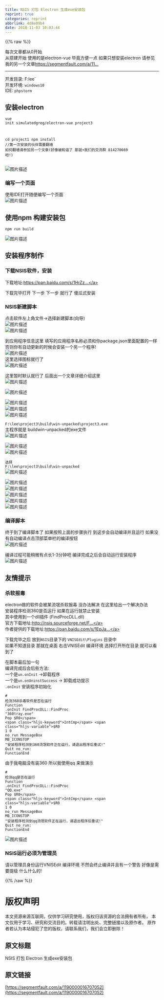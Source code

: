```yaml
---
title: NSIS 打包 Electron 生成exe安装包
reprint: true
categories: reprint
abbrlink: 4d8e09b4
date: 2018-11-03 10:03:44
---
```


{{% raw %}}
<p>&#x6BCF;&#x6B21;&#x6587;&#x7AE0;&#x90FD;&#x4ECE;0&#x5F00;&#x59CB;<br>&#x4ECE;&#x642D;&#x5EFA;&#x5F00;&#x59CB; &#x4F7F;&#x7528;&#x7684;&#x662F;electron-vue &#x6BD5;&#x7ADF;&#x65B9;&#x4FBF;&#x4E00;&#x70B9; &#x5982;&#x679C;&#x53EA;&#x60F3;&#x5B89;&#x88C5;electron &#x8BF7;&#x53C2;&#x89C1;&#x6211;&#x7684;&#x53E6;&#x4E00;&#x4E2A;&#x6587;&#x7AE0;<a href="https://segmentfault.com/a/1190000016028730">https://segmentfault.com/a/11...</a></p><hr><p>&#x5F00;&#x53D1;&#x76EE;&#x5F55;: F:lee`<br>&#x5F00;&#x53D1;&#x73AF;&#x5883;: <code>windows10</code><br>IDE: <code>phpstorm</code></p><h2 id="articleHeader0">&#x5B89;&#x88C5;electron</h2><div class="widget-codetool" style="display:none"><div class="widget-codetool--inner"><span class="selectCode code-tool" data-toggle="tooltip" data-placement="top" title="" data-original-title="&#x5168;&#x9009;"></span> <span type="button" class="copyCode code-tool" data-toggle="tooltip" data-placement="top" data-clipboard-text="vue init simulatedgreg/electron-vue project3

cd project1
npm install //&#x7B2C;&#x4E00;&#x6B21;&#x5B89;&#x88C5;&#x7684;&#x4F19;&#x4F34;&#x9700;&#x8981;&#x7FFB;&#x5899; &#x5982;&#x4F55;&#x7FFB;&#x5899;&#x8BF7;&#x53C2;&#x52A0;&#x53E6;&#x4E00;&#x4E2A;&#x6587;&#x7AE0;(&#x597D;&#x50CF;&#x88AB;&#x548C;&#x8C10;&#x4E86; &#x90A3;&#x5C31;+&#x6211;&#x4EEC;&#x7684;&#x4EA4;&#x6D41;&#x7FA4; 814270669 &#x5427;!)" title="" data-original-title="&#x590D;&#x5236;"></span> <span type="button" class="saveToNote code-tool" data-toggle="tooltip" data-placement="top" title="" data-original-title="&#x653E;&#x8FDB;&#x7B14;&#x8BB0;"></span></div></div><pre class="hljs scilab"><code>vue init simulatedgreg/electron-vue project3

<span class="hljs-built_in">cd</span> project1
npm install <span class="hljs-comment">//&#x7B2C;&#x4E00;&#x6B21;&#x5B89;&#x88C5;&#x7684;&#x4F19;&#x4F34;&#x9700;&#x8981;&#x7FFB;&#x5899; &#x5982;&#x4F55;&#x7FFB;&#x5899;&#x8BF7;&#x53C2;&#x52A0;&#x53E6;&#x4E00;&#x4E2A;&#x6587;&#x7AE0;(&#x597D;&#x50CF;&#x88AB;&#x548C;&#x8C10;&#x4E86; &#x90A3;&#x5C31;+&#x6211;&#x4EEC;&#x7684;&#x4EA4;&#x6D41;&#x7FA4; 814270669 &#x5427;!)</span></code></pre><p><span class="img-wrap"><img data-src="/img/bVbigoF?w=810&amp;h=402" src="https://static.alili.tech/img/bVbigoF?w=810&amp;h=402" alt="&#x56FE;&#x7247;&#x63CF;&#x8FF0;" title="&#x56FE;&#x7247;&#x63CF;&#x8FF0;" style="cursor:pointer;display:inline"></span></p><h3 id="articleHeader1">&#x7F16;&#x5199;&#x4E00;&#x4E2A;&#x9875;&#x9762;</h3><p>&#x4F7F;&#x7528;IDE&#x6253;&#x5F00;&#x968F;&#x4FBF;&#x7F16;&#x5199;&#x4E00;&#x4E2A;&#x9875;&#x9762;<br><span class="img-wrap"><img data-src="/img/bVbigpm?w=814&amp;h=727" src="https://static.alili.tech/img/bVbigpm?w=814&amp;h=727" alt="&#x56FE;&#x7247;&#x63CF;&#x8FF0;" title="&#x56FE;&#x7247;&#x63CF;&#x8FF0;" style="cursor:pointer;display:inline"></span></p><h2 id="articleHeader2">&#x4F7F;&#x7528;npm &#x6784;&#x5EFA;&#x5B89;&#x88C5;&#x5305;</h2><div class="widget-codetool" style="display:none"><div class="widget-codetool--inner"><span class="selectCode code-tool" data-toggle="tooltip" data-placement="top" title="" data-original-title="&#x5168;&#x9009;"></span> <span type="button" class="copyCode code-tool" data-toggle="tooltip" data-placement="top" data-clipboard-text="npm run build" title="" data-original-title="&#x590D;&#x5236;"></span> <span type="button" class="saveToNote code-tool" data-toggle="tooltip" data-placement="top" title="" data-original-title="&#x653E;&#x8FDB;&#x7B14;&#x8BB0;"></span></div></div><pre class="hljs dockerfile"><code style="word-break:break-word;white-space:initial">npm <span class="hljs-keyword">run</span><span class="bash"> build</span></code></pre><p><span class="img-wrap"><img data-src="/img/bVbigqW?w=693&amp;h=195" src="https://static.alili.tech/img/bVbigqW?w=693&amp;h=195" alt="&#x56FE;&#x7247;&#x63CF;&#x8FF0;" title="&#x56FE;&#x7247;&#x63CF;&#x8FF0;" style="cursor:pointer;display:inline"></span></p><h2 id="articleHeader3">&#x5B89;&#x88C5;&#x7A0B;&#x5E8F;&#x5236;&#x4F5C;</h2><h3 id="articleHeader4">&#x4E0B;&#x8F7D;NSIS&#x8F6F;&#x4EF6;&#xFF0C;&#x5B89;&#x88C5;</h3><p>&#x4E0B;&#x8F7D;&#x5730;&#x5740;:<a href="https://pan.baidu.com/s/1HrZzGLk2ICZ4fnrvNwwMig" rel="nofollow noreferrer" target="_blank">https://pan.baidu.com/s/1HrZz...</a></p><p>&#x4E0B;&#x8F7D;&#x5B8C;&#x6BD5;&#x6253;&#x5F00; &#x4E0B;&#x4E00;&#x6B65; &#x4E0B;&#x4E00;&#x6B65; &#x5C31;&#x884C;&#x4E86; &#x50BB;&#x74DC;&#x5F0F;&#x5B89;&#x88C5;</p><h3 id="articleHeader5">NSIS&#x65B0;&#x5EFA;&#x811A;&#x672C;</h3><p>&#x70B9;&#x51FB;&#x8F6F;&#x4EF6;&#x5DE6;&#x4E0A;&#x89D2;&#x6587;&#x4EF6;-&gt;&#x9009;&#x62E9;&#x65B0;&#x5EFA;&#x811A;&#x672C;(&#x5411;&#x5BFC;)<br><span class="img-wrap"><img data-src="/img/bVbigrH?w=293&amp;h=332" src="https://static.alili.tech/img/bVbigrH?w=293&amp;h=332" alt="&#x56FE;&#x7247;&#x63CF;&#x8FF0;" title="&#x56FE;&#x7247;&#x63CF;&#x8FF0;" style="cursor:pointer;display:inline"></span><br><span class="img-wrap"><img data-src="/img/bVbigrU?w=618&amp;h=442" src="https://static.alili.tech/img/bVbigrU?w=618&amp;h=442" alt="&#x56FE;&#x7247;&#x63CF;&#x8FF0;" title="&#x56FE;&#x7247;&#x63CF;&#x8FF0;" style="cursor:pointer;display:inline"></span></p><p>&#x5230;&#x5E94;&#x7528;&#x7A0B;&#x5E8F;&#x4FE1;&#x606F;&#x8FD9;&#x91CC; &#x586B;&#x5199;&#x7684;&#x5E94;&#x7528;&#x7A0B;&#x5E8F;&#x540D;&#x79F0;&#x5FC5;&#x987B;&#x548C;&#x4F60;package.json&#x91CC;&#x9762;&#x914D;&#x7F6E;&#x7684;&#x4E00;&#x6837; &#x5426;&#x5219;&#x4F60;&#x6709;&#x81EA;&#x52A8;&#x66F4;&#x65B0;&#x7684;&#x65F6;&#x5019;&#x4F1A;&#x5B89;&#x88C5;&#x4E00;&#x4E2A;&#x53E6;&#x4E00;&#x4E2A;&#x7A0B;&#x5E8F;!<br><span class="img-wrap"><img data-src="/img/bVbigsm?w=618&amp;h=442" src="https://static.alili.tech/img/bVbigsm?w=618&amp;h=442" alt="&#x56FE;&#x7247;&#x63CF;&#x8FF0;" title="&#x56FE;&#x7247;&#x63CF;&#x8FF0;" style="cursor:pointer;display:inline"></span><br>&#x8FD9;&#x91CC;&#x9009;&#x62E9;&#x56FE;&#x6807;&#x5C31;&#x884C;&#x4E86;<br><span class="img-wrap"><img data-src="/img/bVbigst?w=618&amp;h=442" src="https://static.alili.tech/img/bVbigst?w=618&amp;h=442" alt="&#x56FE;&#x7247;&#x63CF;&#x8FF0;" title="&#x56FE;&#x7247;&#x63CF;&#x8FF0;" style="cursor:pointer"></span></p><p>&#x8FD9;&#x91CC;&#x6682;&#x65F6;&#x9ED8;&#x8BA4;&#x5C31;&#x884C;&#x4E86; &#x540E;&#x9762;&#x51FA;&#x4E00;&#x4E2A;&#x6587;&#x7AE0;&#x8BE6;&#x7EC6;&#x4ECB;&#x7ECD;&#x8FD9;&#x91CC;<br><span class="img-wrap"><img data-src="/img/bVbigsz?w=618&amp;h=442" src="https://static.alili.tech/img/bVbigsz?w=618&amp;h=442" alt="&#x56FE;&#x7247;&#x63CF;&#x8FF0;" title="&#x56FE;&#x7247;&#x63CF;&#x8FF0;" style="cursor:pointer;display:inline"></span></p><p><span class="img-wrap"><img data-src="/img/bVbigsU?w=618&amp;h=442" src="https://static.alili.tech/img/bVbigsU?w=618&amp;h=442" alt="&#x56FE;&#x7247;&#x63CF;&#x8FF0;" title="&#x56FE;&#x7247;&#x63CF;&#x8FF0;" style="cursor:pointer;display:inline"></span></p><p><span class="img-wrap"><img data-src="/img/bVbigsZ?w=618&amp;h=442" src="https://static.alili.tech/img/bVbigsZ?w=618&amp;h=442" alt="&#x56FE;&#x7247;&#x63CF;&#x8FF0;" title="&#x56FE;&#x7247;&#x63CF;&#x8FF0;" style="cursor:pointer;display:inline"></span><br><span class="img-wrap"><img data-src="/img/bVbigtd?w=618&amp;h=442" src="https://static.alili.tech/img/bVbigtd?w=618&amp;h=442" alt="&#x56FE;&#x7247;&#x63CF;&#x8FF0;" title="&#x56FE;&#x7247;&#x63CF;&#x8FF0;" style="cursor:pointer;display:inline"></span><br><span class="img-wrap"><img data-src="/img/bVbigti?w=356&amp;h=237" src="https://static.alili.tech/img/bVbigti?w=356&amp;h=237" alt="&#x56FE;&#x7247;&#x63CF;&#x8FF0;" title="&#x56FE;&#x7247;&#x63CF;&#x8FF0;" style="cursor:pointer;display:inline"></span></p><p><code>F:\lee\project3\build\win-unpacked\project3.exe</code><br>&#x4E3B;&#x7A0B;&#x5E8F;&#x5C31;&#x662F; buildwin-unpacked&#x7684;exe&#x6587;&#x4EF6;<br><span class="img-wrap"><img data-src="/img/bVbigtm?w=356&amp;h=237" src="https://static.alili.tech/img/bVbigtm?w=356&amp;h=237" alt="&#x56FE;&#x7247;&#x63CF;&#x8FF0;" title="&#x56FE;&#x7247;&#x63CF;&#x8FF0;" style="cursor:pointer;display:inline"></span></p><p><span class="img-wrap"><img data-src="/img/bVbigty?w=618&amp;h=442" src="https://static.alili.tech/img/bVbigty?w=618&amp;h=442" alt="&#x56FE;&#x7247;&#x63CF;&#x8FF0;" title="&#x56FE;&#x7247;&#x63CF;&#x8FF0;" style="cursor:pointer;display:inline"></span><br><span class="img-wrap"><img data-src="/img/bVbigtz?w=356&amp;h=230" src="https://static.alili.tech/img/bVbigtz?w=356&amp;h=230" alt="&#x56FE;&#x7247;&#x63CF;&#x8FF0;" title="&#x56FE;&#x7247;&#x63CF;&#x8FF0;" style="cursor:pointer;display:inline"></span></p><p><code>&#x9009;&#x62E9; F:\lee\project3\build\win-unpacked</code><br><span class="img-wrap"><img data-src="/img/bVbigtA?w=356&amp;h=230" src="https://static.alili.tech/img/bVbigtA?w=356&amp;h=230" alt="&#x56FE;&#x7247;&#x63CF;&#x8FF0;" title="&#x56FE;&#x7247;&#x63CF;&#x8FF0;" style="cursor:pointer;display:inline"></span></p><p><span class="img-wrap"><img data-src="/img/bVbigtB?w=618&amp;h=442" src="https://static.alili.tech/img/bVbigtB?w=618&amp;h=442" alt="&#x56FE;&#x7247;&#x63CF;&#x8FF0;" title="&#x56FE;&#x7247;&#x63CF;&#x8FF0;" style="cursor:pointer"></span><br><span class="img-wrap"><img data-src="/img/bVbigtF?w=618&amp;h=442" src="https://static.alili.tech/img/bVbigtF?w=618&amp;h=442" alt="&#x56FE;&#x7247;&#x63CF;&#x8FF0;" title="&#x56FE;&#x7247;&#x63CF;&#x8FF0;" style="cursor:pointer"></span><br><span class="img-wrap"><img data-src="/img/bVbigtQ?w=618&amp;h=442" src="https://static.alili.tech/img/bVbigtQ?w=618&amp;h=442" alt="&#x56FE;&#x7247;&#x63CF;&#x8FF0;" title="&#x56FE;&#x7247;&#x63CF;&#x8FF0;" style="cursor:pointer"></span><br><span class="img-wrap"><img data-src="/img/bVbigtT?w=618&amp;h=442" src="https://static.alili.tech/img/bVbigtT?w=618&amp;h=442" alt="&#x56FE;&#x7247;&#x63CF;&#x8FF0;" title="&#x56FE;&#x7247;&#x63CF;&#x8FF0;" style="cursor:pointer"></span><br><span class="img-wrap"><img data-src="/img/bVbigtV?w=618&amp;h=442" src="https://static.alili.tech/img/bVbigtV?w=618&amp;h=442" alt="&#x56FE;&#x7247;&#x63CF;&#x8FF0;" title="&#x56FE;&#x7247;&#x63CF;&#x8FF0;" style="cursor:pointer"></span></p><h3 id="articleHeader6">&#x7F16;&#x8BD1;&#x811A;&#x672C;</h3><p>&#x7EC8;&#x4E8E;&#x5230;&#x4E86;&#x7F16;&#x8BD1;&#x811A;&#x672C;&#x4E86; &#x5982;&#x679C;&#x6309;&#x7167;&#x4E0A;&#x9762;&#x7684;&#x6B65;&#x9AA4;&#x6267;&#x884C; &#x5230;&#x8FD9;&#x6B65;&#x4F1A;&#x81EA;&#x52A8;&#x7F16;&#x8BD1;&#x5E76;&#x4E14;&#x8FD0;&#x884C; &#x5982;&#x679C;&#x6CA1;&#x6709;&#x81EA;&#x52A8;&#x7F16;&#x8BD1;&#x70B9;&#x51FB;&#x9876;&#x90E8;&#x83DC;&#x5355;&#x680F;&#x7684;&#x7F16;&#x8BD1;&#x6309;&#x94AE;<br><span class="img-wrap"><img data-src="/img/bVbigui?w=712&amp;h=333" src="https://static.alili.tech/img/bVbigui?w=712&amp;h=333" alt="&#x56FE;&#x7247;&#x63CF;&#x8FF0;" title="&#x56FE;&#x7247;&#x63CF;&#x8FF0;" style="cursor:pointer;display:inline"></span></p><p>&#x7F16;&#x8BD1;&#x8FC7;&#x7A0B;&#x53EF;&#x80FD;&#x7A0D;&#x5FAE;&#x6709;&#x70B9;&#x957F;1-3&#x5206;&#x949F;&#x5427; &#x7F16;&#x8BD1;&#x5B8C;&#x6210;&#x4E4B;&#x540E;&#x4F1A;&#x81EA;&#x52A8;&#x8FD0;&#x884C;&#x5B89;&#x88C5;&#x7A0B;&#x5E8F;<br><span class="img-wrap"><img data-src="/img/bVbigup?w=503&amp;h=362" src="https://static.alili.tech/img/bVbigup?w=503&amp;h=362" alt="&#x56FE;&#x7247;&#x63CF;&#x8FF0;" title="&#x56FE;&#x7247;&#x63CF;&#x8FF0;" style="cursor:pointer;display:inline"></span></p><h2 id="articleHeader7">&#x53CB;&#x60C5;&#x63D0;&#x793A;</h2><h3 id="articleHeader8">&#x6740;&#x8F6F;&#x62A5;&#x6BD2;</h3><p>electron&#x505A;&#x7684;&#x8F6F;&#x4EF6;&#x4F1A;&#x88AB;&#x67D0;&#x6D41;&#x6C13;&#x6740;&#x8F6F;&#x62A5;&#x6BD2; &#x6CA1;&#x529E;&#x6CD5;&#x89E3;&#x51B3; &#x5728;&#x8FD9;&#x91CC;&#x7ED9;&#x51FA;&#x4E00;&#x4E2A;&#x89E3;&#x51B3;&#x529E;&#x6CD5;<br>&#x5B89;&#x88C5;&#x7A0B;&#x5E8F;&#x68C0;&#x6D4B;360&#x662F;&#x5426;&#x8FD0;&#x884C; &#x5982;&#x679C;&#x5728;&#x8FD0;&#x884C;&#x5C31;&#x7981;&#x6B62;&#x5B89;&#x88C5;<br>&#x5176;&#x4E2D;&#x4F7F;&#x7528;&#x5230;&#x4E00;&#x4E2A;dll&#x63D2;&#x4EF6; (FindProcDLL.dll)<br>&#x5B98;&#x65B9;&#x4E0B;&#x8F7D;&#x5730;&#x5740;:<a href="http://nsis.sourceforge.net/FindProcDLL_plug-in" rel="nofollow noreferrer" target="_blank">http://nsis.sourceforge.net/F...</a><br>&#x4F5C;&#x8005;&#x63D0;&#x4F9B;&#x7684;&#x4E0B;&#x8F7D;&#x5730;&#x5740;:<a href="https://pan.baidu.com/s/1EpJaSaE86Ern7EVZRxxn1A" rel="nofollow noreferrer" target="_blank">https://pan.baidu.com/s/1EpJa...</a></p><p>&#x4E0B;&#x8F7D;&#x5B8C;&#x6BD5;&#x4E4B;&#x540E; &#x653E;&#x5230;<code>NSIS</code>&#x76EE;&#x5F55;&#x4E0B;&#x7684; <code>VNISEdit\Plugins</code> &#x76EE;&#x5F55;&#x4E2D;<br>&#x5982;&#x679C;&#x4E0D;&#x77E5;&#x9053;&#x76EE;&#x5F55; &#x90A3;&#x5C31;&#x5728;&#x684C;&#x9762; &#x53F3;&#x51FB;VNISEdit &#x7F16;&#x8BD1;&#x73AF;&#x5883; &#x9009;&#x62E9;&#x6253;&#x5F00;&#x6240;&#x5728;&#x76EE;&#x5F55; &#x5C31;&#x53EF;&#x4EE5;&#x770B;&#x5230;&#x4E86;</p><p>&#x5728;&#x811A;&#x672C;&#x6700;&#x540E;&#x52A0;&#x4E00;&#x53E5;<br>&#x7F16;&#x8BD1;&#x5B8C;&#x6210;&#x540E;&#x4F1A;&#x540E;&#x4E9B;&#x65B9;&#x6CD5;:<br>&#x4E00;&#x4E2A;&#x662F;<code>un.onInit</code> -&gt;&#x5378;&#x8F7D;&#x7A0B;&#x5E8F;<br>&#x4E00;&#x4E2A;&#x662F;<code>un.onUninstSuccess</code> -&gt; &#x5378;&#x8F7D;&#x6210;&#x529F;&#x63D0;&#x793A;<br><code>.onInit</code> &#x5B89;&#x88C5;&#x7A0B;&#x5E8F;&#x521D;&#x59CB;&#x5316;</p><div class="widget-codetool" style="display:none"><div class="widget-codetool--inner"><span class="selectCode code-tool" data-toggle="tooltip" data-placement="top" title="" data-original-title="&#x5168;&#x9009;"></span> <span type="button" class="copyCode code-tool" data-toggle="tooltip" data-placement="top" data-clipboard-text="# &#x68C0;&#x6D4B;360&#x6740;&#x6BD2;&#x8F6F;&#x4EF6;&#x662F;&#x5426;&#x5728;&#x8FD0;&#x884C;
Function .onInit
FindProcDLL::FindProc &quot;360tray.exe&quot;
   Pop $R0
   IntCmp $R0 1 0 no_run
   MessageBox MB_ICONSTOP &quot;&#x5B89;&#x88C5;&#x7A0B;&#x5E8F;&#x68C0;&#x6D4B;&#x5230;360&#x6D41;&#x6C13;&#x8F6F;&#x4EF6;&#x6B63;&#x5728;&#x8FD0;&#x884C;&#xFF0C;&#x8BF7;&#x9000;&#x51FA;&#x7A0B;&#x5E8F;&#x540E;&#x91CD;&#x8BD5;!&quot;
   Quit
   no_run:
FunctionEnd" title="" data-original-title="&#x590D;&#x5236;"></span> <span type="button" class="saveToNote code-tool" data-toggle="tooltip" data-placement="top" title="" data-original-title="&#x653E;&#x8FDB;&#x7B14;&#x8BB0;"></span></div></div><pre class="hljs nsis"><code><span class="hljs-comment"># &#x68C0;&#x6D4B;360&#x6740;&#x6BD2;&#x8F6F;&#x4EF6;&#x662F;&#x5426;&#x5728;&#x8FD0;&#x884C;</span>
<span class="hljs-function"><span class="hljs-keyword">Function</span> .onInit</span>
<span class="hljs-class">FindProcDLL::FindProc</span> <span class="hljs-string">&quot;360tray.exe&quot;</span>
   <span class="hljs-keyword">Pop</span> <span class="hljs-variable">$R0</span>
   <span class="hljs-keyword">IntCmp</span> <span class="hljs-variable">$R0</span> <span class="hljs-number">1</span> <span class="hljs-number">0</span> no_run
   <span class="hljs-keyword">MessageBox</span> <span class="hljs-params">MB_ICONSTOP</span> <span class="hljs-string">&quot;&#x5B89;&#x88C5;&#x7A0B;&#x5E8F;&#x68C0;&#x6D4B;&#x5230;360&#x6D41;&#x6C13;&#x8F6F;&#x4EF6;&#x6B63;&#x5728;&#x8FD0;&#x884C;&#xFF0C;&#x8BF7;&#x9000;&#x51FA;&#x7A0B;&#x5E8F;&#x540E;&#x91CD;&#x8BD5;!&quot;</span>
   <span class="hljs-keyword">Quit</span>
   no_run:
<span class="hljs-keyword">FunctionEnd</span></code></pre><p>&#x7531;&#x4E8E;&#x6211;&#x7535;&#x8111;&#x6CA1;&#x6709;&#x88C5;360 &#x6240;&#x4EE5;&#x6211;&#x4F7F;&#x7528;qq &#x6765;&#x505A;&#x6F14;&#x793A;</p><div class="widget-codetool" style="display:none"><div class="widget-codetool--inner"><span class="selectCode code-tool" data-toggle="tooltip" data-placement="top" title="" data-original-title="&#x5168;&#x9009;"></span> <span type="button" class="copyCode code-tool" data-toggle="tooltip" data-placement="top" data-clipboard-text="# &#x68C0;&#x6D4B;qq&#x662F;&#x5426;&#x5728;&#x8FD0;&#x884C;
Function .onInit
FindProcDLL::FindProc &quot;QQ.exe&quot;
   Pop $R0
   IntCmp $R0 1 0 no_run
   MessageBox MB_ICONSTOP &quot;&#x5B89;&#x88C5;&#x7A0B;&#x5E8F;&#x68C0;&#x6D4B;&#x5230;qq&#x6D41;&#x6C13;&#x8F6F;&#x4EF6;&#x6B63;&#x5728;&#x8FD0;&#x884C;&#xFF0C;&#x8BF7;&#x9000;&#x51FA;&#x7A0B;&#x5E8F;&#x540E;&#x91CD;&#x8BD5;!&quot;
   Quit
   no_run:
FunctionEnd" title="" data-original-title="&#x590D;&#x5236;"></span> <span type="button" class="saveToNote code-tool" data-toggle="tooltip" data-placement="top" title="" data-original-title="&#x653E;&#x8FDB;&#x7B14;&#x8BB0;"></span></div></div><pre class="hljs nsis"><code><span class="hljs-comment"># &#x68C0;&#x6D4B;qq&#x662F;&#x5426;&#x5728;&#x8FD0;&#x884C;</span>
<span class="hljs-function"><span class="hljs-keyword">Function</span> .onInit</span>
<span class="hljs-class">FindProcDLL::FindProc</span> <span class="hljs-string">&quot;QQ.exe&quot;</span>
   <span class="hljs-keyword">Pop</span> <span class="hljs-variable">$R0</span>
   <span class="hljs-keyword">IntCmp</span> <span class="hljs-variable">$R0</span> <span class="hljs-number">1</span> <span class="hljs-number">0</span> no_run
   <span class="hljs-keyword">MessageBox</span> <span class="hljs-params">MB_ICONSTOP</span> <span class="hljs-string">&quot;&#x5B89;&#x88C5;&#x7A0B;&#x5E8F;&#x68C0;&#x6D4B;&#x5230;qq&#x6D41;&#x6C13;&#x8F6F;&#x4EF6;&#x6B63;&#x5728;&#x8FD0;&#x884C;&#xFF0C;&#x8BF7;&#x9000;&#x51FA;&#x7A0B;&#x5E8F;&#x540E;&#x91CD;&#x8BD5;!&quot;</span>
   <span class="hljs-keyword">Quit</span>
   no_run:
<span class="hljs-keyword">FunctionEnd</span></code></pre><p><span class="img-wrap"><img data-src="/img/bVbigv6?w=417&amp;h=176" src="https://static.alili.tech/img/bVbigv6?w=417&amp;h=176" alt="&#x56FE;&#x7247;&#x63CF;&#x8FF0;" title="&#x56FE;&#x7247;&#x63CF;&#x8FF0;" style="cursor:pointer;display:inline"></span></p><h3 id="articleHeader9">NSIS&#x8FD0;&#x884C;&#x5FC5;&#x987B;&#x4E3A;&#x7BA1;&#x7406;&#x5458;</h3><p>&#x8BF7;&#x4EE5;&#x7BA1;&#x7406;&#x5458;&#x8EAB;&#x4EFD;&#x8FD0;&#x884C;VNISEdit &#x7F16;&#x8BD1;&#x73AF;&#x5883; &#x4E0D;&#x7136;&#x4F1A;&#x7EC8;&#x6B62;&#x7F16;&#x8BD1;&#x5E76;&#x4E14;&#x6709;&#x4E00;&#x4E2A;&#x8B66;&#x544A; &#x597D;&#x50CF;&#x662F;&#x9700;&#x8981;&#x63D0;&#x7EA7; &#x4EC0;&#x4E48;&#x4EC0;&#x4E48;&#x7684;!</p>
{{% /raw %}}

# 版权声明
本文资源来源互联网，仅供学习研究使用，版权归该资源的合法拥有者所有，
本文仅用于学习、研究和交流目的。转载请注明出处、完整链接以及原作者。
原作者若认为本站侵犯了您的版权，请联系我们，我们会立即删除！

## 原文标题
NSIS 打包 Electron 生成exe安装包

## 原文链接
[https://segmentfault.com/a/1190000016707052](https://segmentfault.com/a/1190000016707052)


